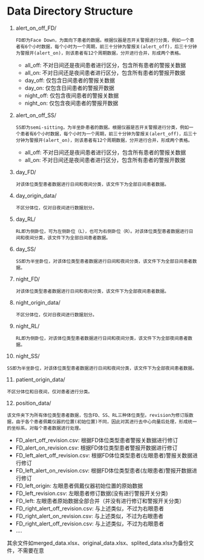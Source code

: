 # Data Directory Structure

1. alert_on_off_FD/ 
   ```说明
   FD即为Face Down，为面向下患者的数据。根据仪器是否开关警报进行分类，例如一个患者有6个小时数据，每个小时为一个周期，前三十分钟为警报关(alert_off)，后三十分钟为警报开(alert_on)，则该患者有12个周期数据，分开进行合并，形成两个表格。
   ```
    - all_off: 不对日间还是夜间患者进行区分，包含所有患者的警报关数据
    - all_on: 不对日间还是夜间患者进行区分，包含所有患者的警报开数据
    - day_off: 仅包含日间患者的警报关数据
    - day_on: 仅包含日间患者的警报开数据
    - night_off: 仅包含夜间患者的警报关数据
    - night_on: 仅包含夜间患者的警报开数据
2. alert_on_off_SS/
    ```说明
    SS即为semi-sitting，为半坐卧患者的数据。根据仪器是否开关警报进行分类，例如一个患者有6个小时数据，每个小时为一个周期，前三十分钟为警报关(alert_off)，后三十分钟为警报开(alert_on)，则该患者有12个周期数据，分开进行合并，形成两个表格。
    ```
   - all_off: 不对日间还是夜间患者进行区分，包含所有患者的警报关数据
   - all_on: 不对日间还是夜间患者进行区分，包含所有患者的警报开数据

3. day_FD/
    ```说明
    对该体位类型患者数据进行日间和夜间分类，该文件下为全部日间患者数据。
    ```
4. day_origin_data/
    ```说明
    不区分体位，仅对日夜间进行数据划分。
    ```
5. day_RL/
    ```说明
    RL即为侧卧位，可为左侧卧位（L），也可为右侧卧位（R）。对该体位类型患者数据进行日间和夜间分类，该文件下为全部日间患者数据。
    ```

6. day_SS/
   ```说明
   SS即为半坐卧位，对该体位类型患者数据进行日间和夜间分类，该文件下为全部日间患者数据。
   ```
7. night_FD/
   ```说明
   对该体位类型患者数据进行日间和夜间分类，该文件下为全部夜间患者数据。
   ```
8. night_origin_data/
   ```说明
   不区分体位，仅对日夜间进行数据划分。
   ```
9. night_RL/
   ```说明
   RL即为侧卧位，对该体位类型患者数据进行日间和夜间分类，该文件下为全部夜间患者数据。
   ```
10. night_SS/
   ```说明
   SS即为半坐卧位，对该体位类型患者数据进行日间和夜间分类，该文件下为全部夜间患者数据。
   ```
11. patient_origin_data/
   ```说明
   不区分体位和日夜间，仅对患者进行分类。
   ```
12. position_data/
   ```说明
   该文件夹下为所有体位类型患者数据，包含FD、SS、RL三种体位类型。revision为修订版数据，由于各个患者佩戴仪器的位置(初始位置)不同，因此对其进行去中心向量后处理，形成统一的坐标系，对每个患者数据进行处理。
   ```
   - FD_alert_off_revision.csv: 根据FD体位类型患者警报关数据进行修订
   - FD_alert_on_revision.csv: 根据FD体位类型患者警报开数据进行修订
   - FD_left_alert_off_revision.csv: 根据FD体位类型患者(左眼患者)警报关数据进行修订
   - FD_left_alert_on_revision.csv: 根据FD体位类型患者(左眼患者)警报开数据进行修订
   - FD_left_origin: 左眼患者佩戴仪器初始位置的原始数据
   - FD_left_revision.csv: 左眼患者修订数据(没有进行警报开关分类)
   - FD_left: 左眼患者原始数据全部合并（并没有进行修订和警报开关分类）
   - FD_right_alert_off_revision.csv: 与上述类似，不过为右眼患者
   - FD_right_alert_on_revision.csv: 与上述类似，不过为右眼患者
   - FD_right_alert_off_revision.csv: 与上述类似，不过为右眼患者
   - ....

其余文件如merged_data.xlsx、original_data.xlsx、splited_data.xlsx为备份文件，不需要在意